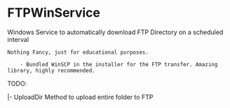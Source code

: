 # FTPWinService
Windows Service to automatically download FTP Directory on a scheduled interval
    
    
    Nothing Fancy, just for educational purposes.
    
        - Bundled WinSCP in the installer for the FTP transfer. Amazing library, highly recommended.


TODO:

  |- UploadDir Method to upload entire folder to FTP
